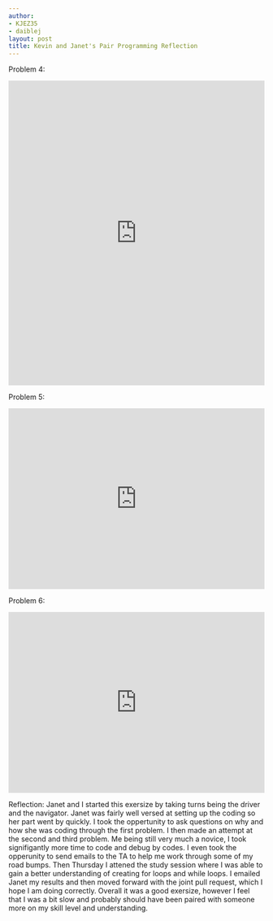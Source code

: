 ```yaml
---
author: 
- KJEZ35
- daiblej
layout: post
title: Kevin and Janet's Pair Programming Reflection 
---
```


Problem 4: 
<iframe src="https://trinket.io/embed/python/8a0042489a"
width="100%" height="600" frameborder="0" marginwidth="0" marginheight="0"
allowfullscreen></iframe>

Problem 5: 
<iframe src="https://trinket.io/embed/python/140677d3fb" width="100%" height="356" frameborder="0" marginwidth="0" marginheight="0" allowfullscreen></iframe>


Problem 6: 
<iframe src="https://trinket.io/embed/python/eb8e8f0e3d" width="100%" height="356" frameborder="0" marginwidth="0" marginheight="0" allowfullscreen></iframe>

Reflection: 
Janet and I started this exersize by taking turns being the driver and the navigator. Janet was fairly well versed at setting up the 
coding so her part went by quickly. I took the oppertunity to ask questions on why and how she was coding through the first problem. 
I then made an attempt at the second and third problem. Me being still very much a novice, I took signifigantly more time to code and 
debug by codes. I even took the opperunity to send emails to the TA to help me work through some of my road bumps. Then Thursday I attened the 
study session where I was able to gain a better understanding of creating  for loops and while loops. I emailed Janet my results and then 
moved forward with the joint pull request, which I hope I am doing correctly. Overall it was a good exersize, however I feel that I 
was a bit slow and probably should have been paired with someone more on my skill level and understanding. 
